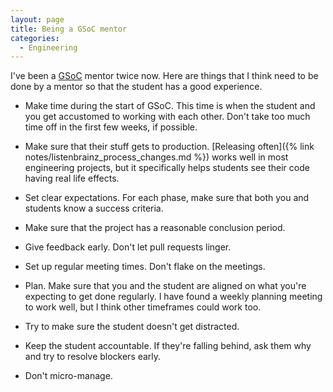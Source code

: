 ```yaml
---
layout: page
title: Being a GSoC mentor
categories:
  - Engineering
---
```


I've been a [GSoC](https://summerofcode.withgoogle.com) mentor twice now.
Here are things that I think need to be done by a mentor
so that the student has a good experience.

- Make time during the start of GSoC. This time is when the student and you get accustomed to working with each
  other. Don't take too much time off in the first few weeks, if possible.

- Make sure that their stuff gets to production. [Releasing often]({% link notes/listenbrainz_process_changes.md %})
  works well in most engineering projects, but it specifically helps students see their code having real life effects.

- Set clear expectations. For each phase, make sure that both you and students know a success criteria.

- Make sure that the project has a reasonable conclusion period.

- Give feedback early. Don't let pull requests linger.

- Set up regular meeting times. Don't flake on the meetings.

- Plan. Make sure that you and the student are aligned on what you're expecting to get done regularly. I have found
  a weekly planning meeting to work well, but I think other timeframes could work too.

- Try to make sure the student doesn't get distracted.

- Keep the student accountable. If they're falling behind, ask them why and try to resolve blockers early.

- Don't micro-manage.
